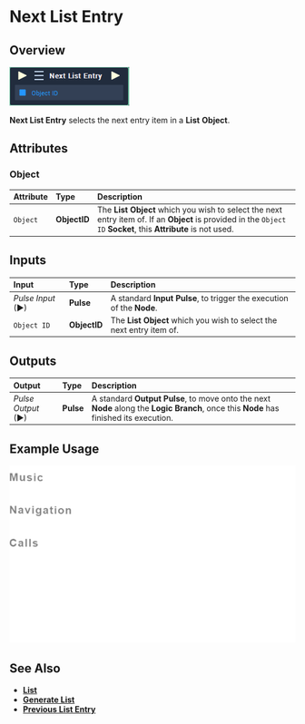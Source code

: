 # Next List Entry

## Overview

![The Next List Entry Node.](../.gitbook/assets/next-list-entry.PNG)

**Next List Entry** selects the next entry item in a **List** **Object**.

## Attributes

### Object

| Attribute | Type | Description |
| :--- | :--- | :--- |
| `Object` | **ObjectID** | The **List** **Object** which you wish to select the next entry item of. If an **Object** is provided in the `Object ID` **Socket**, this **Attribute** is not used. |

## Inputs

| Input | Type | Description |
| :--- | :--- | :--- |
| _Pulse Input_ \(►\) | **Pulse** | A standard **Input Pulse**, to trigger the execution of the **Node**. |
| `Object ID` | **ObjectID** | The **List** **Object** which you wish to select the next entry item of. |

## Outputs

| Output | Type | Description |
| :--- | :--- | :--- |
| _Pulse Output_ \(►\) | **Pulse** | A standard **Output Pulse**, to move onto the next **Node** along the **Logic Branch**, once this **Node** has finished its execution. |

## Example Usage

![The Next List Entry Usage](../.gitbook/assets/next-list-entry.gif)

## See Also

* [**List**](https://github.com/cgi-studio-gmbh/incari-doc/tree/66656c2442958de634bc73f77b533a03f83df0fb/toolbox/incari/list/objects/scene-objects/list.md)
* [**Generate List**](generate-list.md)
* [**Previous List Entry**](previous-list-entry.md)

